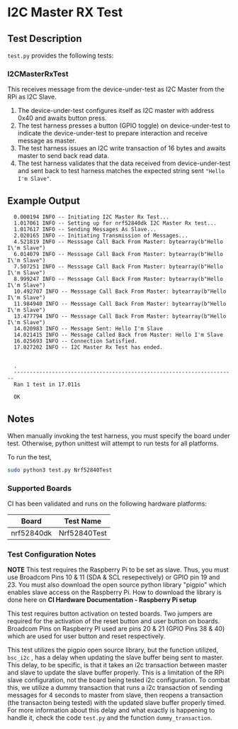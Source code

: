 # I2C Master RX Test

## Test Description

`test.py` provides the following tests:

### I2CMasterRxTest

This receives message from the device-under-test as I2C Master from the RPi as I2C Slave.

  1. The device-under-test configures itself as I2C master with address 0x40 and awaits button press.
  1. The test harness presses a button (GPIO toggle) on device-under-test to indicate the device-under-test to prepare interaction and receive message as master.
  1. The test harness issues an I2C write transaction of 16 bytes and awaits master to send back read data.
  1. The test harness validates that the data received from device-under-test and sent back to test harness matches the expected string sent `"Hello I'm Slave"`.

## Example Output

      0.000194 INFO -- Initiating I2C Master Rx Test...
      1.017061 INFO -- Setting up for nrf52840dk I2C Master Rx test...
      1.017617 INFO -- Sending Messages As Slave... 
      2.020165 INFO -- Initiating Transmission of Messages...
      4.521819 INFO -- Messsage Call Back From Master: bytearray(b"Hello I\'m Slave")
      6.014079 INFO -- Messsage Call Back From Master: bytearray(b"Hello I\'m Slave")
      7.507251 INFO -- Messsage Call Back From Master: bytearray(b"Hello I\'m Slave")
      8.999247 INFO -- Messsage Call Back From Master: bytearray(b"Hello I\'m Slave")
      10.492707 INFO -- Messsage Call Back From Master: bytearray(b"Hello I\'m Slave")
      11.984940 INFO -- Messsage Call Back From Master: bytearray(b"Hello I\'m Slave")
      13.477794 INFO -- Messsage Call Back From Master: bytearray(b"Hello I\'m Slave")
      14.020983 INFO -- Message Sent: Hello I'm Slave
      14.021415 INFO -- Message Called Back from Master: Hello I'm Slave
      16.025693 INFO -- Connection Satisfied.
      17.027202 INFO -- I2C Master Rx Test has ended.


      .
      ----------------------------------------------------------------------
      Ran 1 test in 17.011s

      OK

## Notes

When manually invoking the test harness, you must specify the board under test.
Otherwise, python unittest will attempt to run tests for all platforms.

To run the test,
```bash
sudo python3 test.py Nrf52840Test
```


### Supported Boards

CI has been validated and runs on the following hardware platforms:

Board | Test Name
------|----------
nrf52840dk | Nrf52840Test

### Test Configuration Notes

**NOTE**
This test requires the Raspberry Pi to be set as slave. Thus, you must use Broadcom Pins 10 & 11 (SDA & SCL resepectively) or GPIO pin 19 and 23. You must also download the open source python library "pigpio" which enables slave access on the Raspberry Pi. How to download the library is done here on **CI Hardware Documentation - Raspberry Pi setup**

This test requires button activation on tested boards. Two jumpers are required for the activation of the reset button and user button on boards. Broadcom Pins on Raspberry PI used are pins 20 & 21 (GPIO Pins 38 & 40) which are used for user button and reset respectively.

This test utilizes the pigpio open source library, but the function utilized, `bsc_i2c` , has a delay when updating the slave buffer being sent to master. This delay, to be specific, is that it takes an i2c transaction between master and slave to update the slave buffer properly. This is a limitation of the RPi slave configuration, not the board being tested i2c configuration. To combat this, we utilize a dummy transaction that runs a i2c transaction of sending messages for 4 seconds to master from slave, then reopens a transaction (the transacton being tested) with the updated slave buffer properly timed. For more information about this delay and what exactly is happening to handle it, check the code `test.py` and the function `dummy_transaction`.
